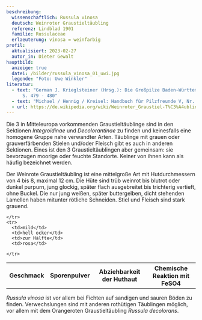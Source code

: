 ```yaml
---
beschreibung:
  wissenschaftlich: Russula vinosa
  deutsch: Weinroter Graustieltäubling
  referenz: Lindblad 1901
  familie: Russulaceae
  erlaeuterung: vinosa = weinfarbig
profil:
  aktualisiert: 2023-02-27
  autor_in: Dieter Gewalt
hauptbild:
  anzeige: true
  datei: /bilder/russula_vinosa_01_uwi.jpg
  legende: "Foto: Uwe Winkler"
literatur:
  - text: "German J. Krieglsteiner (Hrsg.): Die Großpilze Baden-Württembergs Band 2
      S. 479 - 480"
  - text: "Michael / Hennig / Kreisel: Handbuch für Pilzfreunde V, Nr. 106"
  - url: https://de.wikipedia.org/wiki/Weinroter_Graustiel-T%C3%A4ubling
---
```

Die 3 in Mitteleuropa vorkommenden Graustieltäublinge sind  in den Sektionen *Integroidinae* und *Decolorantinae* zu finden und keinesfalls eine homogene Gruppe nahe verwandter Arten. Täublinge mit grauen oder grauverfärbenden Stielen und/oder Fleisch gibt es auch in anderen Sektionen. Eines ist den 3 Graustieltäublingen aber gemeinsam: sie bevorzugen moorige oder feuchte Standorte. Keiner von ihnen kann als häufig bezeichnet werden.

Der Weinrote Graustieltäubling ist eine mittelgroße Art mit Hutdurchmessern von 4 bis 8, maximal 12 cm. Die Hüte sind trüb weinrot bis blutrot oder dunkel purpurn, jung glockig, später flach ausgebreitet bis trichterig vertieft, ohne Buckel. Die nur jung weißen, später buttergelben, dicht stehenden Lamellen haben mitunter rötliche Schneiden. Stiel und Fleisch sind stark grauend.

<div class="table-responsive">
  <table class="table taeubling">
    <tr>
      <th rowspan="2">Geschmack</th>
      <th rowspan="2">Sporenpulver</th>
      <th rowspan="2">Abziehbarkeit der Huthaut</th>
      <th colspan="3" class="text-center">Chemische Reaktion mit FeSO4</th>
    </tr>
    <tr>
      
      
    </tr>
    <tr>
      <td>mild</td>
      <td>hell ocker</td>
      <td>zur Hälfte</td>
      <td>rosa</td>
       
    </tr>
  </table>
</div>

*Russula vinosa* ist vor allem bei Fichten auf sandigen und sauren Böden zu finden. Verwechslungen sind mit anderen rothütigen Täublingen möglich, vor allem mit dem Orangeroten Graustieltäubling *Russula decolorans*.